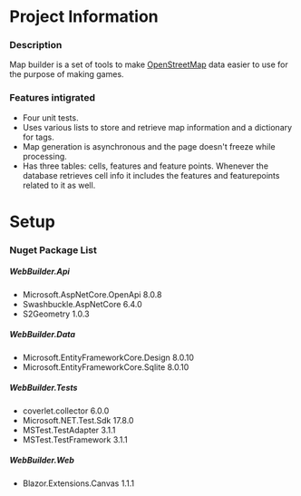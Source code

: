 <h1>Project Information</h1>
<h3>Description</h3>
Map builder is a set of tools to make <a href="https://www.openstreetmap.org/">OpenStreetMap</a>
data easier to use for the purpose of making games.

<h3>Features intigrated</h3>
<ul>
  <li>Four unit tests.</li>
  <li>Uses various lists to store and retrieve map information and a dictionary for tags.</li>
  <li>Map generation is asynchronous and the page doesn't freeze while processing.</li>
  <li>Has three tables: cells, features and feature points. Whenever the database retrieves cell info it includes the features and featurepoints related to it as well.</li>
</ul>
<h1>Setup</h1>
<h3>Nuget Package List</h3>
<h5>WebBuilder.Api</h5>
<ul>
  <li>Microsoft.AspNetCore.OpenApi 8.0.8</li>
  <li>Swashbuckle.AspNetCore 6.4.0</li>
  <li>S2Geometry 1.0.3</li>
</ul>
<h5>WebBuilder.Data</h5>
<ul>
  <li>Microsoft.EntityFrameworkCore.Design 8.0.10</li>
  <li>Microsoft.EntityFrameworkCore.Sqlite 8.0.10</li>
</ul>
<h5>WebBuilder.Tests</h5>
<ul>
  <li>coverlet.collector 6.0.0</li>
  <li>Microsoft.NET.Test.Sdk 17.8.0</li>
  <li>MSTest.TestAdapter 3.1.1</li>
  <li>MSTest.TestFramework 3.1.1</li>
</ul>
<h5>WebBuilder.Web</h5>
<ul>
  <li>Blazor.Extensions.Canvas 1.1.1</li>
</ul>
